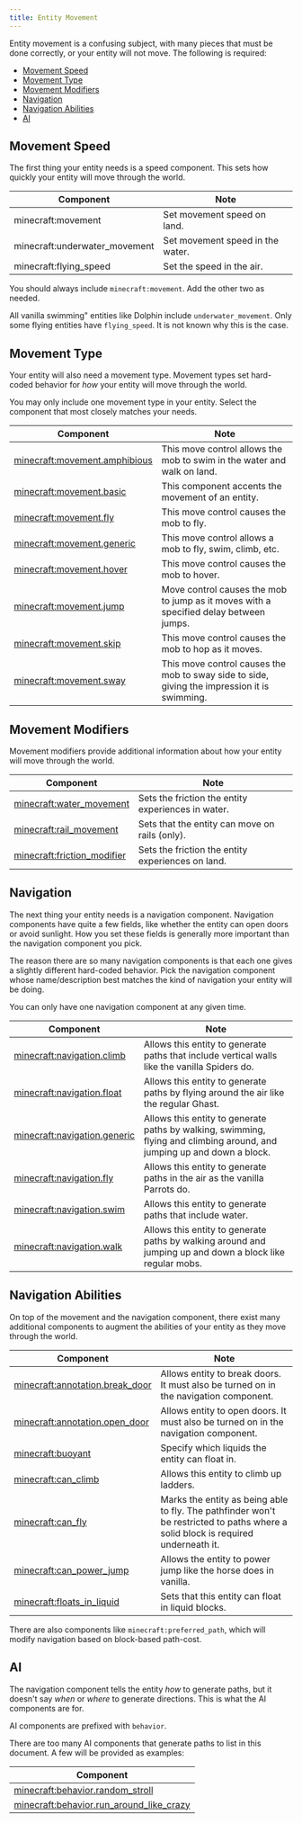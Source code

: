 ```yaml
---
title: Entity Movement
---
```


Entity movement is a confusing subject, with many pieces that must be done correctly, or your entity will not move. The following is required:

-   [Movement Speed](#movement-speed)
-   [Movement Type](#movement-type)
-   [Movement Modifiers](#movement-modifiers)
-   [Navigation](#navigation)
-   [Navigation Abilities](#navigation-abilities)
-   [AI](#ai)

## Movement Speed

The first thing your entity needs is a speed component. This sets how quickly your entity will move through the world.

| Component                     | Note                             |
| ----------------------------- | -------------------------------- |
| minecraft:movement            | Set movement speed on land.      |
| minecraft:underwater_movement | Set movement speed in the water. |
| minecraft:flying_speed        | Set the speed in the air.        |

You should always include `minecraft:movement`. Add the other two as needed.

All vanilla swimming" entities like Dolphin include `underwater_movement`. Only some flying entities have `flying_speed`. It is not known why this is the case.

## Movement Type

Your entity will also need a movement type. Movement types set hard-coded behavior for _how_ your entity will move through the world.

You may only include one movement type in your entity. Select the component that most closely matches your needs.

| Component                                                                                                 | Note                                                                                         |
| --------------------------------------------------------------------------------------------------------- | -------------------------------------------------------------------------------------------- |
| [minecraft:movement.amphibious](https://bedrock.dev/docs/stable/Entities#minecraft%3Amovement.amphibious) | This move control allows the mob to swim in the water and walk on land.                      |
| [minecraft:movement.basic](https://bedrock.dev/docs/stable/Entities#minecraft%3Amovement.basic)           | This component accents the movement of an entity.                                            |
| [minecraft:movement.fly](https://bedrock.dev/docs/stable/Entities#minecraft%3Amovement.fly)               | This move control causes the mob to fly.                                                     |
| [minecraft:movement.generic](https://bedrock.dev/docs/stable/Entities#minecraft%3Amovement.generic)       | This move control allows a mob to fly, swim, climb, etc.                                     |
| [minecraft:movement.hover](https://bedrock.dev/docs/stable/Entities#minecraft%3Amovement.hover)           | This move control causes the mob to hover.                                                   |
| [minecraft:movement.jump](https://bedrock.dev/docs/stable/Entities#minecraft%3Amovement.jump)             | Move control causes the mob to jump as it moves with a specified delay between jumps.        |
| [minecraft:movement.skip](https://bedrock.dev/docs/stable/Entities#minecraft%3Amovement.skip)             | This move control causes the mob to hop as it moves.                                         |
| [minecraft:movement.sway](https://bedrock.dev/docs/stable/Entities#minecraft%3Amovement.sway)             | This move control causes the mob to sway side to side, giving the impression it is swimming. |

## Movement Modifiers

Movement modifiers provide additional information about how your entity will move through the world.

| Component                                                                                             | Note                                               |
| ----------------------------------------------------------------------------------------------------- | -------------------------------------------------- |
| [minecraft:water_movement](https://bedrock.dev/docs/stable/Entities#minecraft%3Awater_movement)       | Sets the friction the entity experiences in water. |
| [minecraft:rail_movement](https://bedrock.dev/docs/stable/Entities#minecraft%3Arail_movement)         | Sets that the entity can move on rails (only).     |
| [minecraft:friction_modifier](https://bedrock.dev/docs/stable/Entities#minecraft%3Afriction_modifier) | Sets the friction the entity experiences on land.  |

## Navigation

The next thing your entity needs is a navigation component. Navigation components have quite a few fields, like whether the entity can open doors or avoid sunlight. How you set these fields is generally more important than the navigation component you pick.

The reason there are so many navigation components is that each one gives a slightly different hard-coded behavior. Pick the navigation component whose name/description best matches the kind of navigation your entity will be doing.

You can only have one navigation component at any given time.

| Component                                                                                               | Note                                                                                                                    |
| ------------------------------------------------------------------------------------------------------- | ----------------------------------------------------------------------------------------------------------------------- |
| [minecraft:navigation.climb](https://bedrock.dev/docs/stable/Entities#minecraft%3Anavigation.climb)     | Allows this entity to generate paths that include vertical walls like the vanilla Spiders do.                           |
| [minecraft:navigation.float](https://bedrock.dev/docs/stable/Entities#minecraft%3Anavigation.float)     | Allows this entity to generate paths by flying around the air like the regular Ghast.                                   |
| [minecraft:navigation.generic](https://bedrock.dev/docs/stable/Entities#minecraft%3Anavigation.generic) | Allows this entity to generate paths by walking, swimming, flying and climbing around, and jumping up and down a block. |
| [minecraft:navigation.fly](https://bedrock.dev/docs/stable/Entities#minecraft%3Anavigation.fly)         | Allows this entity to generate paths in the air as the vanilla Parrots do.                                              |
| [minecraft:navigation.swim](https://bedrock.dev/docs/stable/Entities#minecraft%3Anavigation.swim)       | Allows this entity to generate paths that include water.                                                                |
| [minecraft:navigation.walk](https://bedrock.dev/docs/stable/Entities#minecraft%3Anavigation.walk)       | Allows this entity to generate paths by walking around and jumping up and down a block like regular mobs.               |

## Navigation Abilities

On top of the movement and the navigation component, there exist many additional components to augment the abilities of your entity as they move through the world.

| Component                                                                                                     | Note                                                                                                                              |
| ------------------------------------------------------------------------------------------------------------- | --------------------------------------------------------------------------------------------------------------------------------- |
| [minecraft:annotation.break_door](https://bedrock.dev/docs/stable/Entities#minecraft%3Aannotation.break_door) | Allows entity to break doors. It must also be turned on in the navigation component.                                              |
| [minecraft:annotation.open_door](https://bedrock.dev/docs/stable/Entities#minecraft%3Aannotation.open_door)   | Allows entity to open doors. It must also be turned on in the navigation component.                                               |
| [minecraft:buoyant](https://bedrock.dev/docs/stable/Entities#minecraft%3Abuoyant)                             | Specify which liquids the entity can float in.                                                                                    |
| [minecraft:can_climb](https://bedrock.dev/docs/stable/Entities#minecraft%3Acan_climb)                         | Allows this entity to climb up ladders.                                                                                           |
| [minecraft:can_fly](https://bedrock.dev/docs/stable/Entities#minecraft%3Acan_fly)                             | Marks the entity as being able to fly. The pathfinder won't be restricted to paths where a solid block is required underneath it. |
| [minecraft:can_power_jump](https://bedrock.dev/docs/stable/Entities#minecraft%3Acan_power_jump)               | Allows the entity to power jump like the horse does in vanilla.                                                                   |
| [minecraft:floats_in_liquid](https://bedrock.dev/docs/stable/Entities#minecraft%3Afloats_in_liquid)           | Sets that this entity can float in liquid blocks.                                                                                 |

There are also components like `minecraft:preferred_path`, which will modify navigation based on block-based path-cost.

## AI

The navigation component tells the entity _how_ to generate paths, but it doesn't say _when_ or _where_ to generate directions. This is what the AI components are for.

AI components are prefixed with `behavior`.

There are too many AI components that generate paths to list in this document. A few will be provided as examples:

| Component                                                                                                                       |
| ------------------------------------------------------------------------------------------------------------------------------- |
| [minecraft:behavior.random_stroll](https://bedrock.dev/docs/stable/Entities#minecraft%3Abehavior.random_stroll)                 |
| [minecraft:behavior.run_around_like_crazy](https://bedrock.dev/docs/stable/Entities#minecraft%3Abehavior.run_around_like_crazy) |
